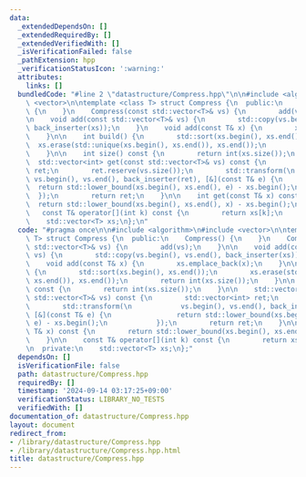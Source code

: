 ```yaml
---
data:
  _extendedDependsOn: []
  _extendedRequiredBy: []
  _extendedVerifiedWith: []
  _isVerificationFailed: false
  _pathExtension: hpp
  _verificationStatusIcon: ':warning:'
  attributes:
    links: []
  bundledCode: "#line 2 \"datastructure/Compress.hpp\"\n\n#include <algorithm>\n#include\
    \ <vector>\n\ntemplate <class T> struct Compress {\n  public:\n    Compress()\
    \ {\n    }\n    Compress(const std::vector<T>& vs) {\n        add(vs);\n    }\n\
    \n    void add(const std::vector<T>& vs) {\n        std::copy(vs.begin(), vs.end(),\
    \ back_inserter(xs));\n    }\n    void add(const T& x) {\n        xs.emplace_back(x);\n\
    \    }\n\n    int build() {\n        std::sort(xs.begin(), xs.end());\n      \
    \  xs.erase(std::unique(xs.begin(), xs.end()), xs.end());\n        return int(xs.size());\n\
    \    }\n\n    int size() const {\n        return int(xs.size());\n    }\n\n  \
    \  std::vector<int> get(const std::vector<T>& vs) const {\n        std::vector<int>\
    \ ret;\n        ret.reserve(vs.size());\n        std::transform(\n           \
    \ vs.begin(), vs.end(), back_inserter(ret), [&](const T& e) {\n              \
    \  return std::lower_bound(xs.begin(), xs.end(), e) - xs.begin();\n          \
    \  });\n        return ret;\n    }\n\n    int get(const T& x) const {\n      \
    \  return std::lower_bound(xs.begin(), xs.end(), x) - xs.begin();\n    }\n\n \
    \   const T& operator[](int k) const {\n        return xs[k];\n    }\n\n  private:\n\
    \    std::vector<T> xs;\n};\n"
  code: "#pragma once\n\n#include <algorithm>\n#include <vector>\n\ntemplate <class\
    \ T> struct Compress {\n  public:\n    Compress() {\n    }\n    Compress(const\
    \ std::vector<T>& vs) {\n        add(vs);\n    }\n\n    void add(const std::vector<T>&\
    \ vs) {\n        std::copy(vs.begin(), vs.end(), back_inserter(xs));\n    }\n\
    \    void add(const T& x) {\n        xs.emplace_back(x);\n    }\n\n    int build()\
    \ {\n        std::sort(xs.begin(), xs.end());\n        xs.erase(std::unique(xs.begin(),\
    \ xs.end()), xs.end());\n        return int(xs.size());\n    }\n\n    int size()\
    \ const {\n        return int(xs.size());\n    }\n\n    std::vector<int> get(const\
    \ std::vector<T>& vs) const {\n        std::vector<int> ret;\n        ret.reserve(vs.size());\n\
    \        std::transform(\n            vs.begin(), vs.end(), back_inserter(ret),\
    \ [&](const T& e) {\n                return std::lower_bound(xs.begin(), xs.end(),\
    \ e) - xs.begin();\n            });\n        return ret;\n    }\n\n    int get(const\
    \ T& x) const {\n        return std::lower_bound(xs.begin(), xs.end(), x) - xs.begin();\n\
    \    }\n\n    const T& operator[](int k) const {\n        return xs[k];\n    }\n\
    \n  private:\n    std::vector<T> xs;\n};"
  dependsOn: []
  isVerificationFile: false
  path: datastructure/Compress.hpp
  requiredBy: []
  timestamp: '2024-09-14 03:17:25+09:00'
  verificationStatus: LIBRARY_NO_TESTS
  verifiedWith: []
documentation_of: datastructure/Compress.hpp
layout: document
redirect_from:
- /library/datastructure/Compress.hpp
- /library/datastructure/Compress.hpp.html
title: datastructure/Compress.hpp
---
```

